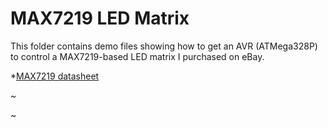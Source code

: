 # MAX7219 LED Matrix

This folder contains demo files showing how to get an AVR (ATMega328P) to control a MAX7219-based LED matrix I purchased on eBay.

*[MAX7219 datasheet](https://datasheets.maximintegrated.com/en/ds/MAX7219-MAX7221.pdf)

~[](board1.jpg)

~[](demo.jpg)